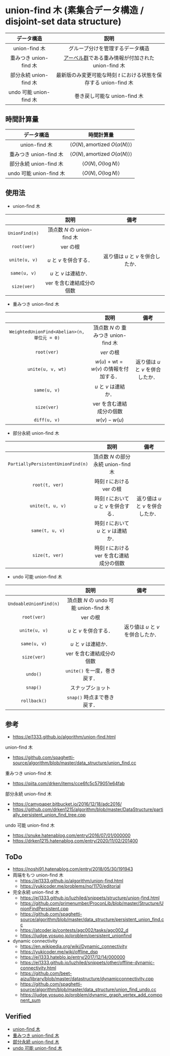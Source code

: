 # union-find 木 (素集合データ構造 / disjoint-set data structure)

|データ構造|説明|
|:--:|:--:|
|union-find 木|グループ分けを管理するデータ構造|
|重みつき union-find 木|[アーベル群](../../../.verify-helper/docs/static/algebraic_structure.md)である重み情報が付加された union-find 木|
|部分永続 union-find 木|最新版のみ変更可能な時刻 $t$ における状態を保存する union-find 木|
|undo 可能 union-find 木|巻き戻し可能な union-find 木|


## 時間計算量

|データ構造|時間計算量|
|:--:|:--:|
|union-find 木|$\langle O(N), \text{amortized } O(\alpha(N)) \rangle$|
|重みつき union-find 木|$\langle O(N), \text{amortized } O(\alpha(N)) \rangle$|
|部分永続 union-find 木|$\langle O(N), O(\log{N}) \rangle$|
|undo 可能 union-find 木|$\langle O(N), O(\log{N}) \rangle$|


## 使用法

- union-find 木

||説明|備考|
|:--:|:--:|:--:|
|`UnionFind(n)`|頂点数 $N$ の union-find 木||
|`root(ver)`|$\mathrm{ver}$ の根||
|`unite(u, v)`|$u$ と $v$ を併合する．|返り値は $u$ と $v$ を併合したか．|
|`same(u, v)`|$u$ と $v$ は連結か．||
|`size(ver)`|$\mathrm{ver}$ を含む連結成分の個数||

- 重みつき union-find 木

||説明|備考|
|:--:|:--:|:--:|
|`WeightedUnionFind<Abelian>(n, 単位元 = 0)`|頂点数 $N$ の 重みつき union-find 木||
|`root(ver)`|$ver$ の根||
|`unite(u, v, wt)`|$w(u) + \mathrm{wt} = w(v)$ の情報を付加する．|返り値は $u$ と $v$ を併合したか．|
|`same(u, v)`|$u$ と $v$ は連結か．||
|`size(ver)`|$\mathrm{ver}$ を含む連結成分の個数||
|`diff(u, v)`|$w(v) - w(u)$||

- 部分永続 union-find 木

||説明|備考|
|:--:|:--:|:--:|
|`PartiallyPersistentUnionFind(n)`|頂点数 $N$ の部分永続 union-find 木||
|`root(t, ver)`|時刻 $t$ における $\mathrm{ver}$ の根||
|`unite(t, u, v)`|時刻 $t$ において $u$ と $v$ を併合する．|返り値は $u$ と $v$ を併合したか．|
|`same(t, u, v)`|時刻 $t$ において $u$ と $v$ は連結か．||
|`size(t, ver)`|時刻 $t$ における $\mathrm{ver}$ を含む連結成分の個数||

- undo 可能 union-find 木

||説明|備考|
|:--:|:--:|:--:|
|`UndoableUnionFind(n)`|頂点数 $N$ の undo 可能 union-find 木||
|`root(ver)`|$\mathrm{ver}$ の根||
|`unite(u, v)`|$u$ と $v$ を併合する．|返り値は $u$ と $v$ を併合したか．|
|`same(u, v)`|$u$ と $v$ は連結か．||
|`size(ver)`|$\mathrm{ver}$ を含む連結成分の個数||
|`undo()`|`unite()` を一度，巻き戻す．||
|`snap()`|スナップショット||
|`rollback()`|`snap()` 時点まで巻き戻す．||


## 参考

- https://ei1333.github.io/algorithm/union-find.html

union-find 木
- https://github.com/spaghetti-source/algorithm/blob/master/data_structure/union_find.cc

重みつき union-find 木
- https://qiita.com/drken/items/cce6fc5c579051e64fab

部分永続 union-find 木
- https://camypaper.bitbucket.io/2016/12/18/adc2016/
- https://github.com/drken1215/algorithm/blob/master/DataStructure/partially_persistent_union_find_tree.cpp

undo 可能 union-find 木
- https://snuke.hatenablog.com/entry/2016/07/01/000000
- https://drken1215.hatenablog.com/entry/2020/11/02/201400


## ToDo

- https://noshi91.hatenablog.com/entry/2018/05/30/191943
- 両端をもつ union-find 木
  - https://ei1333.github.io/algorithm/union-find.html
  - https://yukicoder.me/problems/no/1170/editorial
- 完全永続 union-find 木
  - https://ei1333.github.io/luzhiled/snippets/structure/union-find.html
  - https://github.com/primenumber/ProconLib/blob/master/Structure/UnionFindPersistent.cpp
  - https://github.com/spaghetti-source/algorithm/blob/master/data_structure/persistent_union_find.cc
  - https://atcoder.jp/contests/agc002/tasks/agc002_d
  - https://judge.yosupo.jp/problem/persistent_unionfind
- dynamic connectivity
  - https://en.wikipedia.org/wiki/Dynamic_connectivity
  - https://yukicoder.me/wiki/offline_dsp
  - https://ei1333.hateblo.jp/entry/2017/12/14/000000
  - https://ei1333.github.io/luzhiled/snippets/other/offline-dynamic-connectivity.html
  - https://github.com/beet-aizu/library/blob/master/datastructure/dynamicconnectivity.cpp
  - https://github.com/spaghetti-source/algorithm/blob/master/data_structure/union_find_undo.cc
  - https://judge.yosupo.jp/problem/dynamic_graph_vertex_add_component_sum


## Verified

- [union-find 木](https://onlinejudge.u-aizu.ac.jp/solutions/problem/DSL_1_A/review/4083481/emthrm/C++14)
- [重みつき union-find 木](https://onlinejudge.u-aizu.ac.jp/solutions/problem/DSL_1_B/review/4083499/emthrm/C++14)
- [部分永続 union-find 木](https://atcoder.jp/contests/code-thanks-festival-2017-open/submissions/9253578)
- [undo 可能 union-find 木](https://codeforces.com/contest/1444/submission/97689819)
